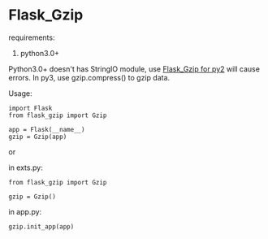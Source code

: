 # Flask_Gzip

requirements:
1. python3.0+

Python3.0+ doesn't has StringIO module, use [Flask_Gzip for py2](https://github.com/closeio/Flask-gzip)
will cause errors.
In py3, use gzip.compress() to gzip data.

Usage:
    
    import Flask
    from flask_gzip import Gzip
    
    app = Flask(__name__)
    gzip = Gzip(app)
    
or

in exts.py:

    from flask_gzip import Gzip
    
    gzip = Gzip()
    
in app.py:

    gzip.init_app(app)
    